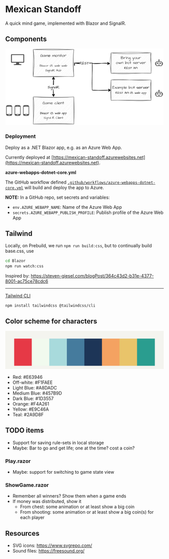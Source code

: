 # Mexican Standoff

A quick mind game, implemented with Blazor and SignalR.

## Components

![image](docs/components.png)


### Deployment

Deploy as a .NET Blazor app, e.g. as an Azure Web App.

Currently deployed at [https://mexican-standoff.azurewebsites.net](https://mexican-standoff.azurewebsites.net).

**azure-webapps-dotnet-core.yml**

The GitHub workflow defined
[`.github/workflows/azure-webapps-dotnet-core.yml`](.github/workflows/azure-webapps-dotnet-core.yml)
will build and deploy the app to Azure.

**NOTE:** In a GitHub repo, set secrets and variables:
- `env.AZURE_WEBAPP_NAME`: Name of the Azure Web App
- `secrets.AZURE_WEBAPP_PUBLISH_PROFILE`: Publish profile of the Azure Web App

## Tailwind

Locally, on Prebuild, we run `npm run build:css`, but to continually build base.css, use

```sh
cd Blazor
npm run watch:css
```
Inspired by:
https://steven-giesel.com/blogPost/364c43d2-b31e-4377-8001-ac75ce78cdc6

---
[Tailwind CLI](https://tailwindcss.com/docs/installation/tailwind-cli)
```sh
npm install tailwindcss @tailwindcss/cli
```

## Color scheme for characters
![image](docs/character-colors.png)
- Red: #E63946
- Off-white: #F1FAEE
- Light Blue: #A8DADC
- Medium Blue: #457B9D
- Dark Blue: #1D3557
- Orange: #F4A261
- Yellow: #E9C46A
- Teal: #2A9D8F

## TODO items

- Support for saving rule-sets in local storage
- Maybe: Bar to go and get life; one at the time? cost a coin?

### Play.razor

- Maybe: support for switching to game state view

### ShowGame.razor
- Remember all winners? Show them when a game ends
- If money was distributed, show it
	- From chest: some animation or at least show a big coin
	- From shooting: some animation or at least show a big coin(s) for each player

## Resources

- SVG icons: https://www.svgrepo.com/
- Sound files: https://freesound.org/
